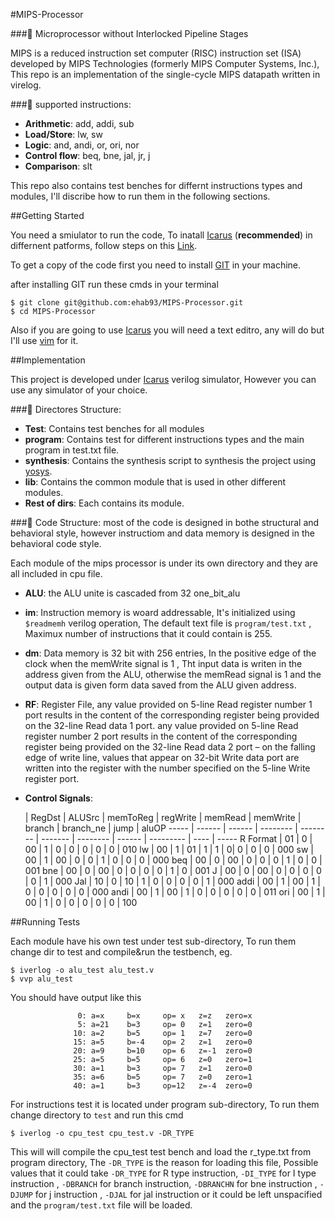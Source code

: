 #MIPS-Processor

###:rocket: Microprocessor without Interlocked Pipeline Stages


MIPS is a reduced instruction set computer (RISC) instruction set (ISA) developed by MIPS Technologies
(formerly MIPS Computer Systems, Inc.), This repo is an implementation of the single-cycle	MIPS datapath
written in virelog.

###:game_die: supported instructions:

- **Arithmetic**: add, addi, sub
- **Load/Store**: lw, sw
- **Logic**: and, andi, or, ori, nor
- **Control flow**: beq, bne, jal, jr, j
- **Comparison**: slt

This repo also contains test benches for differnt instructions types and modules, I'll discribe how to run them
in the following sections.

##Getting Started


You need a smiulator to run the code, To inatall [Icarus](http://iverilog.icarus.com/) (**recommended**) in differnent patforms, follow steps on this 
[Link](http://iverilog.wikia.com/wiki/Installation_Guide).


To get a copy of the code first you need to install [GIT](http://git-scm.com/book/en/v2/Getting-Started-Installing-Git)
in your machine.

after installing GIT run these cmds in your terminal

    $ git clone git@github.com:ehab93/MIPS-Processor.git
    $ cd MIPS-Processor
Also if you are going to use [Icarus](http://iverilog.icarus.com/) you will need a text editro, any will do but
I'll use [vim](http://www.vim.org/download.php) for it.

##Implementation

This project is developed under [Icarus](http://iverilog.icarus.com/) verilog simulator, However you can use any 
simulator of your choice. 


###:nut_and_bolt: Directores Structure:
 - **Test**: Contains test benches for all modules
 - **program**: Contains test for different instructions types and the main program in test.txt file.
 - **synthesis**: Contains the synthesis script to synthesis the project using [yosys](http://www.clifford.at/yosys/about.html).
 - **lib**: Contains the common module that is used in other different modules.
 - **Rest of dirs**: Each contains its module.
 
###:nut_and_bolt: Code Structure:
  most of the code is designed in bothe structural and behavioral style, however instructiom and data memory
  is designed in the behavioral code style.
  
  Each module of the mips processor is under its own directory and they are all included in cpu file.
  
  - **ALU**: the ALU unite is cascaded from 32 one_bit_alu 
  - **im**: Instruction memory is woard addressable, It's initialized using `$readmemh` verilog operation,
  The default text file is `program/test.txt` , Maximux number of instructions that it could contain is 255. 
  - **dm**: Data memory is 32 bit with 256 entries, In the positive edge of the clock when the memWrite signal is 1
  , Tht input data is writen in the address given from the ALU, otherwise the memRead signal is 1 and the output data
  is given form data saved from the ALU given address.
  - **RF**: Register File, any value provided on 5-line Read register number 1 
  port results in the content of the corresponding register 
  being provided on the 32-line Read data 1 port. any value provided on 5-line Read register number 2
  port results in the content of the corresponding register being provided on the 32-line Read data 2 port
  – on the falling edge of write line, values that appear on 
  32-bit Write data port are written into the register with the number specified on the 5-line Write register port.
  - **Control Signals**:

      | RegDst | ALUSrc | memToReg | regWrite | memRead | memWrite | branch | branch_ne | jump | aluOP
----- | ------ | ------ | -------- | -------- | ------- | -------- | ------ | --------- | ---- | -----
R Format | 01 | 0 | 00 | 1 | 0 | 0 | 0 | 0  | 0 | 010 
lw | 00 | 1 | 01 | 1 | 1 | 0| 0 | 0  | 0 | 000 
sw | 00 | 1 | 00 | 0 | 0 | 1 | 0 | 0  | 0 | 000 
beq | 00 | 0 | 00 | 0 | 0 | 0 | 1 | 0  | 0 | 001
bne | 00 | 0 | 00 | 0 | 0 | 0 | 0 | 1  | 0 | 001
J | 00 | 0 | 00 | 0 | 0 | 0 | 0 | 0  | 1 | 000
Jal | 10 | 0 | 10 | 1 | 0 | 0 | 0 | 0  | 1 | 000
addi | 00 | 1 | 00 | 1 | 0 | 0 | 0 | 0 | 0 | 000
andi | 00 | 1 | 00 | 1 | 0 | 0 | 0 | 0 | 0 | 011
ori | 00  | 1 | 00 | 1 | 0 | 0 | 0 | 0 | 0 | 100
  
##Running Tests

Each module have his own test under test sub-directory,
To run them change dir to test and compile&run the testbench, eg.
    
    $ iverlog -o alu_test alu_test.v
    $ vvp alu_test
    
You should have output like this

                   0: a=x     b=x	  op= x   z=z   zero=x
                   5: a=21    b=3	  op= 0   z=1   zero=0
                  10: a=2	  b=5	  op= 1	  z=7   zero=0
                  15: a=5	  b=-4	  op= 2   z=1   zero=0
                  20: a=9	  b=10	  op= 6	  z=-1	zero=0
                  25: a=5	  b=5	  op= 6	  z=0 	zero=1
                  30: a=1	  b=3	  op= 7	  z=1 	zero=0
                  35: a=6	  b=5	  op= 7	  z=0 	zero=1
                  40: a=1	  b=3	  op=12	  z=-4	zero=0


For instructions test it is located under program sub-directory, To run them change directory to `test` and run this
cmd

    $ iverlog -o cpu_test cpu_test.v -DR_TYPE

This will will compile the cpu_test test bench and load the r_type.txt from program directory, The `-DR_TYPE` is 
the reason for loading this file, Possible values that it could take `-DR_TYPE` for R type instruction, `-DI_TYPE` for
I type instruction , `-DBRANCH` for branch instruction, `-DBRANCHN` for bne instruction , `-DJUMP` for j instruction
, `-DJAL` for jal instruction or it could be left unspacified and the `program/test.txt` file will be loaded.



 

